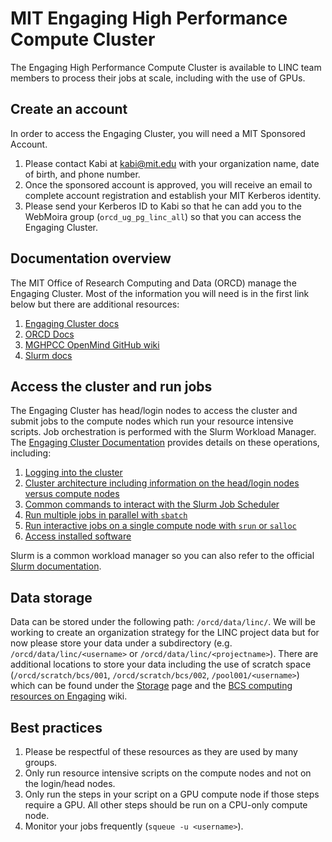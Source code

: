 # MIT Engaging High Performance Compute Cluster

The Engaging High Performance Compute Cluster is available to LINC team members to process their jobs at scale, including with the use of GPUs.

## Create an account

In order to access the Engaging Cluster, you will need a MIT Sponsored Account.

1. Please contact Kabi at kabi@mit.edu with your organization name, date of birth, and phone number.
2. Once the sponsored account is approved, you will receive an email to complete account registration and establish your MIT Kerberos identity.
3. Please send your Kerberos ID to Kabi so that he can add you to the WebMoira group (`orcd_ug_pg_linc_all`) so that you can access the Engaging Cluster.

## Documentation overview

The MIT Office of Research Computing and Data (ORCD) manage the Engaging Cluster.  Most of the information you will need is in the first link below but there are additional resources:

1. [Engaging Cluster docs](https://engaging-web.mit.edu/eofe-wiki/)
1. [ORCD Docs](https://orcd-docs.mit.edu/)
1. [MGHPCC OpenMind GitHub wiki](https://github.mit.edu/MGHPCC/OpenMind/wiki)
1. [Slurm docs](https://slurm.schedmd.com/overview.html)

## Access the cluster and run jobs

The Engaging Cluster has head/login nodes to access the cluster and submit jobs to the compute nodes which run your resource intensive scripts.  Job orchestration is performed with the Slurm Workload Manager.  The [Engaging Cluster Documentation](https://engaging-web.mit.edu/eofe-wiki/) provides details on these operations, including:

1. [Logging into the cluster](https://engaging-web.mit.edu/eofe-wiki/logging_in/)
1. [Cluster architecture including information on the head/login nodes versus compute nodes](https://engaging-web.mit.edu/eofe-wiki/slurm/cluster_workflow/)
1. [Common commands to interact with the Slurm Job Scheduler](https://engaging-web.mit.edu/eofe-wiki/slurm/slurm/)
1. [Run multiple jobs in parallel with `sbatch`](https://engaging-web.mit.edu/eofe-wiki/slurm/sbatch/)
1. [Run interactive jobs on a single compute node with `srun` or `salloc`](https://engaging-web.mit.edu/eofe-wiki/slurm/srun/)
1. [Access installed software](https://engaging-web.mit.edu/eofe-wiki/software/load_modules/)

Slurm is a common workload manager so you can also refer to the official [Slurm documentation](https://slurm.schedmd.com/overview.html).
## Data storage

Data can be stored under the following path: `/orcd/data/linc/`.  We will be working to create an organization strategy for the LINC project data but for now please store your data under a subdirectory (e.g. `/orcd/data/linc/<username>` or `/orcd/data/linc/<projectname>`).  There are additional locations to store your data including the use of scratch space (`/orcd/scratch/bcs/001`, `/orcd/scratch/bcs/002`, `/pool001/<username>`) which can be found under the [Storage](https://engaging-web.mit.edu/eofe-wiki/storage/) page and the [BCS computing resources on Engaging](https://github.mit.edu/MGHPCC/OpenMind/wiki/User-guide-for-BCS-computing-resources-on-Engaging) wiki.

## Best practices

1. Please be respectful of these resources as they are used by many groups.
1. Only run resource intensive scripts on the compute nodes and not on the login/head nodes.
1. Only run the steps in your script on a GPU compute node if those steps require a GPU.  All other steps should be run on a CPU-only compute node.
1. Monitor your jobs frequently (`squeue -u <username>`).